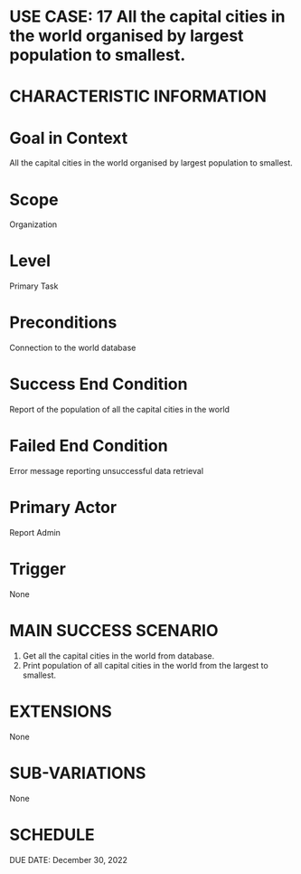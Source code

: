 # USE CASE: 17 All the capital cities in the world organised by largest population to smallest.

# CHARACTERISTIC INFORMATION

# Goal in Context
All the capital cities in the world organised by largest population to smallest.

# Scope
Organization

# Level
Primary Task

# Preconditions
Connection to the world database

# Success End Condition
Report of the population of all the capital cities in the world

# Failed End Condition
Error message reporting unsuccessful data retrieval

# Primary Actor
Report Admin

# Trigger
None

# MAIN SUCCESS SCENARIO
1. Get all the capital cities in the world from database.
2. Print population of all capital cities in the world from the largest to smallest.

# EXTENSIONS
None

# SUB-VARIATIONS
None

# SCHEDULE
DUE DATE: December 30, 2022

